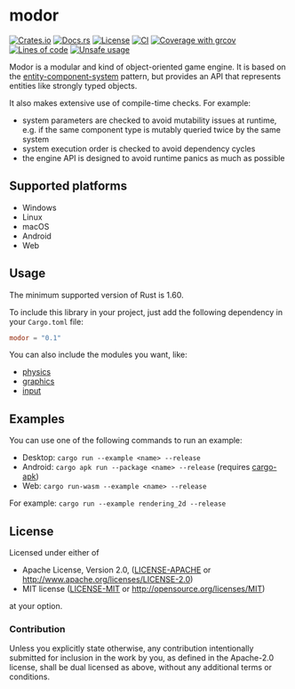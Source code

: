 # modor

[![Crates.io](https://img.shields.io/crates/v/modor.svg)](https://crates.io/crates/modor)
[![Docs.rs](https://img.shields.io/docsrs/modor)](https://docs.rs/crate/modor)
[![License](https://img.shields.io/crates/l/modor)](https://github.com/modor-engine/modor)
[![CI](https://github.com/modor-engine/modor/actions/workflows/ci.yml/badge.svg)](https://github.com/modor-engine/modor/actions/workflows/ci.yml)
[![Coverage with grcov](https://img.shields.io/codecov/c/gh/modor-engine/modor)](https://app.codecov.io/gh/modor-engine/modor)
[![Lines of code](https://tokei.rs/b1/github/modor-engine/modor?category=code)](https://github.com/modor-engine/modor)
[![Unsafe usage](https://img.shields.io/badge/unsafe%20usage-0-green.svg)](https://github.com/modor-engine/modor/search?q=path%3Acrates%2Fmodor+extension%3Ars+unsafe)

Modor is a modular and kind of object-oriented game engine. It is based on
the [entity-component-system](https://en.wikipedia.org/wiki/Entity_component_system) pattern, but provides an API that
represents entities like strongly typed objects.

It also makes extensive use of compile-time checks. For example:

- system parameters are checked to avoid mutability issues at runtime, e.g. if the same component type is mutably
  queried twice by the same system
- system execution order is checked to avoid dependency cycles
- the engine API is designed to avoid runtime panics as much as possible

## Supported platforms

- Windows
- Linux
- macOS
- Android
- Web

## Usage

The minimum supported version of Rust is 1.60.

To include this library in your project, just add the following dependency in your `Cargo.toml` file:

```toml
modor = "0.1"
```

You can also include the modules you want, like:

- [physics](crates/modor_physics/README.md)
- [graphics](crates/modor_graphics/README.md)
- [input](crates/modor_input/README.md)

## Examples

You can use one of the following commands to run an example:

- Desktop: `cargo run --example <name> --release`
- Android: `cargo apk run --package <name> --release` (requires [cargo-apk](https://crates.io/crates/cargo-apk))
- Web: `cargo run-wasm --example <name> --release`

For example: `cargo run --example rendering_2d --release`

## License

Licensed under either of

* Apache License, Version 2.0, ([LICENSE-APACHE](LICENSE-APACHE) or http://www.apache.org/licenses/LICENSE-2.0)
* MIT license ([LICENSE-MIT](LICENSE-MIT) or http://opensource.org/licenses/MIT)

at your option.

### Contribution

Unless you explicitly state otherwise, any contribution intentionally submitted for inclusion in the work by you, as
defined in the Apache-2.0 license, shall be dual licensed as above, without any additional terms or conditions.

